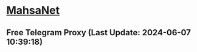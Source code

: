 
# [MahsaNet](https://t.me/mahsa_net)
## Free Telegram Proxy (Last Update: 2024-06-07 10:39:18)

    